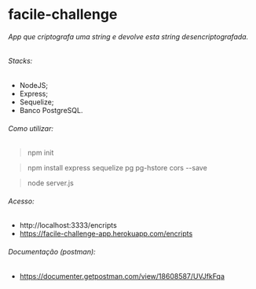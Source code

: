 # facile-challenge

###### App que criptografa uma string e devolve esta string desencriptografada.

###### Stacks:

- NodeJS;
- Express;
- Sequelize;
- Banco PostgreSQL.

###### Como utilizar:

> npm init

> npm install express sequelize pg pg-hstore cors --save

> node server.js

###### Acesso:

- http://localhost:3333/encripts
- https://facile-challenge-app.herokuapp.com/encripts

###### Documentação (postman):

- https://documenter.getpostman.com/view/18608587/UVJfkFqa
